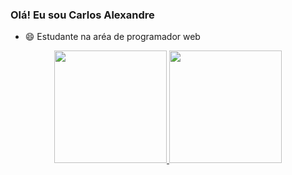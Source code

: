 ### Olá! Eu sou Carlos Alexandre

- 😄 Estudante na aréa de programador web

<div align="center">
  <a href="https://github.com/Xaandinho">
  <img height="180em" src="https://github-readme-stats.vercel.app/api?username=rafaballerini&show_icons=true&theme=dracula&include_all_commits=true&count_private=true"/>
  <img height="180em" src="https://github-readme-stats.vercel.app/api/top-langs/?username=rafaballerini&layout=compact&langs_count=7&theme=dracula"/>
</div>
